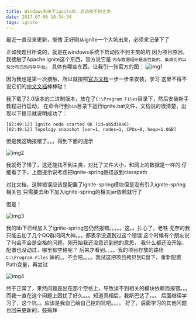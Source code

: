 ```yaml
---
title: Windows系统下ignite坑，启动找不到主类
date: 2017-07-06 10:34:34
tags: ignite
---
```

最近一直没来更新，惭愧
正好刚从ignite一个大坑出来，必须来记录下了

<!--more-->

正如我题目所说的，就是在windows系统下启动找不到主类的坑
因为项目原因，我接触了Apache ignite这个东西，官方说它是
`内存数据组织是高性能的、集成化的以及分布式的内存平台`。
具体有哪些东西，让我引一张官方的图：
![img1](https://files.readme.io/8fed3b7-apache-ignite.png)

因为我也是第一次接触，所以就按照[官方文档](https://ignite.apache.org/)一步一步来安装，学习
这里不得不说它们的[中文文档](https://www.zybuluo.com/liyuj/note/230739)棒棒哒！

我下载了2.0版本的二进制版本，放在了`C:\Program Files`目录下，然后安装新手教程进行启动，
在命令行到`bin`目录下运行ignite.bat文件，文档说的很清楚，出现以下提示就说明成功了：

	[02:49:12] Ignite node started OK (id=ab5d18a6)
	[02:49:12] Topology snapshot [ver=1, nodes=1, CPUs=8, heap=1.0GB]

但是我这确报错了。。。得到下面的提示

![img2](http://img.wqzhang.top/ignite07064.png)

我就奇了怪了，这还能找不到主类，对比了文件大小，和网上的数据是一样的
仔细看了下，上面提示说考虑把ignite-spring路径放到classpath

对比文档，这种错误应该是配置了ignite-spring模块但是没有引入ignite-spring相关包
只需要去lib下加入ignite-spring的相关jar依赖就行了

但是！

![img3](http://img.wqzhang.top/ignite07063.png)

我的lib下已经加入了ignite-spring包仍然报错。。。。。这。。扎心了，老铁
无奈的我只能去加了几个QQ群问问大神。。。都表示没遇到过这个错误
这个时候有个朋友说了句会不会是空格的问题，刚开始我还没意识到他的意思，
我什么都还没开始，配置也没动过，哪里有空格呢？
后来才看到。。。。我的项目存放的路径 `C:\Program Files` 
妹的。。不会吧。。。。我试这把项目拷贝到C盘下，重新配置Path变量，再尝试

![img4](http://img.wqzhang.top/ignite07065.png)

终于正常了，果然问题是出在那个空格上，导致读不到相关的模块依赖而报错。。。
而我一直在这个问题上困扰了好久。。。知道真相后，我斯巴达了。。。
后面继续学习了，这个坑。。应该是我自己给自己挖的坑吧。。。。
好了，后面学习的其他问题也回来更新的，鼓捣拜